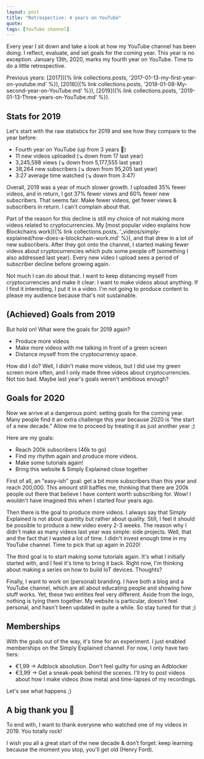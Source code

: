 ```yaml
---
layout: post
title: "Retrospective: 4 years on YouTube"
quote: 
tags: [YouTube channel]
---
```


Every year I sit down and take a look at how my YouTube channel has been doing. I reflect, evaluate, and set goals for the coming year. This year is no exception. January 13th, 2020, marks my fourth year on YouTube. Time to do a little retrospective.

<!--more-->

Previous years: [2017]({% link collections.posts, '2017-01-13-my-first-year-on-youtube.md' %}), [2018]({% link collections.posts, '2018-01-08-My-second-year-on-YouTube.md' %}), [2019]({% link collections.posts, '2019-01-13-Three-years-on-YouTube.md' %}).

## Stats for 2019
Let's start with the raw statistics for 2019 and see how they compare to the year before:

* Fourth year on YouTube (up from 3 years 🤪)
* 11 new videos uploaded (↘️ down from 17 last year)
* 3,245,598 views (↘️ down from 5,177,555 last year)
* 38,264 new subscribers (↘️ down from 95,205 last year)
* 3:27 average time watched (↘️ down from 3:47)

Overall, 2019 was a year of much slower growth. I uploaded 35% fewer videos, and in return, I got 37% fewer views and 60% fewer new subscribers. That seems fair. Make fewer videos, get fewer views & subscribers in return. I can't complain about that.

Part of the reason for this decline is still my choice of not making more videos related to cryptocurrencies. My [most popular video explains how Blockchains work]({% link collections.posts, '_videos/simply-explained/how-does-a-blockchain-work.md' %}), and that drew in a lot of new subscribers. After they got onto the channel, I started making fewer videos about cryptocurrencies which puts some people off (something I also addressed last year). Every new video I upload sees a period of subscriber decline before growing again.

Not much I can do about that. I want to keep distancing myself from cryptocurrencies and make it clear: I want to make videos about anything. If I find it interesting, I put it in a video. I'm not going to produce content to please my audience because that's not sustainable.

## (Achieved) Goals from 2019
But hold on! What were the goals for 2019 again?

* Produce more videos
* Make more videos with me talking in front of a green screen
* Distance myself from the cryptocurrency space.

How did I do? Well, I didn't make more videos, but I did use my green screen more often, and I only made three videos about cryptocurrencies. Not too bad. Maybe last year's goals weren't ambitious enough?

## Goals for 2020
Now we arrive at a dangerous point: setting goals for the coming year. Many people find it an extra challenge this year because 2020 is "the start of a new decade." Allow me to proceed by treating it as just another year ;) 

Here are my goals:

* Reach 200k subscribers (46k to go)
* Find my rhythm again and produce more videos.
* Make some tutorials again!
* Bring this website & Simply Explained close together

First of all, an "easy-ish" goal: get a bit more subscribers than this year and reach 200,000. This amount still baffles me, thinking that there are 200k people out there that believe I have content worth subscribing for. Wow! I wouldn't have imagined this when I started four years ago.

Then there is the goal to produce more videos. I always say that Simply Explained is not about quantity but rather about quality. Still, I feel it should be possible to produce a new video every 2-3 weeks. The reason why I didn't make as many videos last year was simple: side projects. Well, that and the fact that I wasted a lot of time. I didn't invest enough time in my YouTube channel. Time to pick that up again in 2020!

The third goal is to start making some tutorials again. It's what I initially started with, and I feel it's time to bring it back. Right now, I'm thinking about making a series on how to build IoT devices. Thoughts?

Finally, I want to work on (personal) branding. I have both a blog and a YouTube channel, which are all about educating people and showing how stuff works. Yet, these two entities feel very different. Aside from the logo, nothing is tying them together. My website is particular, doesn't feel personal, and hasn't been updated in quite a while. So stay tuned for that ;) 

## Memberships
With the goals out of the way, it's time for an experiment. I just enabled memberships on the Simply Explained channel. For now, I only have two tiers: 

* €1,99 -> Adblock absolution. Don't feel guilty for using an Adblocker
* €3,99 -> Get a sneak-peak behind the scenes. I'll try to post videos about how I make videos (how meta) and time-lapses of my recordings.

Let's see what happens ;)

## A big thank you 🙌
To end with, I want to thank everyone who watched one of my videos in 2019. You totally rock!

I wish you all a great start of the new decade & don’t forget: keep learning because the moment you stop, you'll get old (Henry Ford).